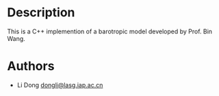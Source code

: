 Description
===========

This is a C++ implemention of a barotropic model developed by Prof. Bin Wang.

Authors
=======

- Li Dong <dongli@lasg.iap.ac.cn>
